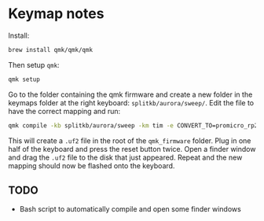 # Keymap notes

Install:

``` sh
brew install qmk/qmk/qmk
```

Then setup `qmk`:

``` sh
qmk setup
```

Go to the folder containing the qmk firmware and create a new folder
in the keymaps folder at the right keyboard: `splitkb/aurora/sweep/`.
Edit the file to have the correct mapping and run:

``` sh
qmk compile -kb splitkb/aurora/sweep -km tim -e CONVERT_TO=promicro_rp2040
```

This will create a `.uf2` file in the root of the `qmk_firmware`
folder. Plug in one half of the keyboard and press the reset button
twice. Open a finder window and drag the `.uf2` file to the disk that
just appeared. Repeat and the new mapping should now be flashed onto
the keyboard.

## TODO

- Bash script to automatically compile and open some finder windows
